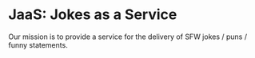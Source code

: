 # JaaS: Jokes as a Service

Our mission is to provide a service for the delivery of SFW jokes / puns / funny statements. 
